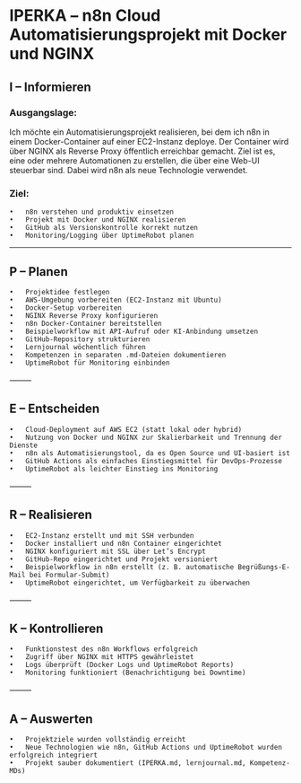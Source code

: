 # IPERKA – n8n Cloud Automatisierungsprojekt mit Docker und NGINX

## I – Informieren

### Ausgangslage:

Ich möchte ein Automatisierungsprojekt realisieren, bei dem ich n8n in einem Docker-Container auf einer EC2-Instanz deploye. Der Container wird über NGINX als Reverse Proxy öffentlich erreichbar gemacht. Ziel ist es, eine oder mehrere Automationen zu erstellen, die über eine Web-UI steuerbar sind. Dabei wird n8n als neue Technologie verwendet.

### Ziel:

	•	n8n verstehen und produktiv einsetzen
	•	Projekt mit Docker und NGINX realisieren
	•	GitHub als Versionskontrolle korrekt nutzen
	•	Monitoring/Logging über UptimeRobot planen

---

## P – Planen

	•	Projektidee festlegen
	•	AWS-Umgebung vorbereiten (EC2-Instanz mit Ubuntu)
	•	Docker-Setup vorbereiten
	•	NGINX Reverse Proxy konfigurieren
	•	n8n Docker-Container bereitstellen
	•	Beispielworkflow mit API-Aufruf oder KI-Anbindung umsetzen
	•	GitHub-Repository strukturieren
	•	Lernjournal wöchentlich führen
	•	Kompetenzen in separaten .md-Dateien dokumentieren
	•	UptimeRobot für Monitoring einbinden

⸻

## E – Entscheiden

	•	Cloud-Deployment auf AWS EC2 (statt lokal oder hybrid)
	•	Nutzung von Docker und NGINX zur Skalierbarkeit und Trennung der Dienste
	•	n8n als Automatisierungstool, da es Open Source und UI-basiert ist
	•	GitHub Actions als einfaches Einstiegsmittel für DevOps-Prozesse
	•	UptimeRobot als leichter Einstieg ins Monitoring 
 

⸻

## R – Realisieren

	•	EC2-Instanz erstellt und mit SSH verbunden
	•	Docker installiert und n8n Container eingerichtet
	•	NGINX konfiguriert mit SSL über Let’s Encrypt
	•	GitHub-Repo eingerichtet und Projekt versioniert
	•	Beispielworkflow in n8n erstellt (z. B. automatische Begrüßungs-E-Mail bei Formular-Submit)
	•	UptimeRobot eingerichtet, um Verfügbarkeit zu überwachen

⸻

 ## K – Kontrollieren
 
	•	Funktionstest des n8n Workflows erfolgreich
	•	Zugriff über NGINX mit HTTPS gewährleistet
	•	Logs überprüft (Docker Logs und UptimeRobot Reports)
	•	Monitoring funktioniert (Benachrichtigung bei Downtime)

⸻

## A – Auswerten

	•	Projektziele wurden vollständig erreicht
	•	Neue Technologien wie n8n, GitHub Actions und UptimeRobot wurden erfolgreich integriert
	•	Projekt sauber dokumentiert (IPERKA.md, lernjournal.md, Kompetenz-MDs)


